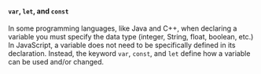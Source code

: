 #### `var`, `let`, and `const`

In some programming languages, like Java and C++, when declaring a variable you must specify the data type (integer, String, float, boolean, etc.) In JavaScript, a variable does not need to be specifically defined in its declaration. Instead, the keyword `var`, `const`, and `let` define how a variable can be used and/or changed.
